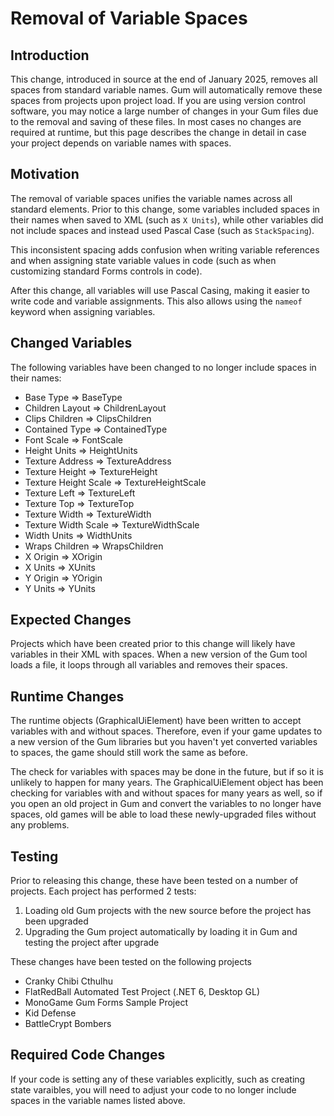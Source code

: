 # Removal of Variable Spaces

## Introduction

This change, introduced in source at the end of January 2025, removes all spaces from standard variable names. Gum will automatically remove these spaces from projects upon project load. If you are using version control software, you may notice a large number of changes in your Gum files due to the removal and saving of these files. In most cases no changes are required at runtime, but this page describes the change in detail in case your project depends on variable names with spaces.

## Motivation

The removal of variable spaces unifies the variable names across all standard elements. Prior to this change, some variables included spaces in their names when saved to XML (such as `X Units`), while other variables did not include spaces and instead used Pascal Case (such as `StackSpacing`).

This inconsistent spacing adds confusion when writing variable references and when assigning state variable values in code (such as when customizing standard Forms controls in code).

After this change, all variables will use Pascal Casing, making it easier to write code and variable assignments. This also allows using the `nameof` keyword when assigning variables.

## Changed Variables

The following variables have been changed to no longer include spaces in their names:

* Base Type ⇒ BaseType
* Children Layout ⇒ ChildrenLayout
* Clips Children ⇒ ClipsChildren
* Contained Type ⇒ ContainedType
* Font Scale ⇒ FontScale
* Height Units ⇒ HeightUnits
* Texture Address ⇒ TextureAddress
* Texture Height ⇒ TextureHeight
* Texture Height Scale ⇒ TextureHeightScale
* Texture Left ⇒ TextureLeft
* Texture Top ⇒ TextureTop
* Texture Width ⇒ TextureWidth
* Texture Width Scale ⇒ TextureWidthScale
* Width Units ⇒ WidthUnits
* Wraps Children ⇒ WrapsChildren
* X Origin ⇒ XOrigin
* X Units ⇒ XUnits
* Y Origin ⇒ YOrigin
* Y Units ⇒ YUnits

## Expected Changes

Projects which have been created prior to this change will likely have variables in their XML with spaces. When a new version of the Gum tool loads a file, it loops through all variables and removes their spaces.

## Runtime Changes

The runtime objects (GraphicalUiElement) have been written to accept variables with and without spaces. Therefore, even if your game updates to a new version of the Gum libraries but you haven't yet converted variables to spaces, the game should still work the same as before.

The check for variables with spaces may be done in the future, but if so it is unlikely to happen for many years. The GraphicalUiElement object has been checking for variables with and without spaces for many years as well, so if you open an old project in Gum and convert the variables to no longer have spaces, old games will be able to load these newly-upgraded files without any problems.

## Testing

Prior to releasing this change, these have been tested on a number of projects. Each project has performed 2 tests:

1. Loading old Gum projects with the new source before the project has been upgraded
2. Upgrading the Gum project automatically by loading it in Gum and testing the project after upgrade

These changes have been tested on the following projects

* Cranky Chibi Cthulhu
* FlatRedBall Automated Test Project (.NET 6, Desktop GL)
* MonoGame Gum Forms Sample Project
* Kid Defense
* BattleCrypt Bombers

## Required Code Changes

If your code is setting any of these variables explicitly, such as creating state varaibles, you will need to adjust your code to no longer include spaces in the variable names listed above.

